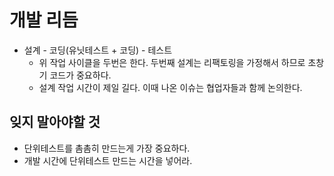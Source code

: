 # 개발 리듬 

+ 설계 - 코딩(유닛테스트 + 코딩) - 테스트
  + 위 작업 사이클을 두번은 한다. 두번째 설계는 리팩토링을 가정해서 하므로 초창기 코드가 중요하다.
  + 설계 작업 시간이 제일 길다. 이때 나온 이슈는 협업자들과 함께 논의한다.

## 잊지 말아야할 것

* 단위테스트를 촘촘히 만드는게 가장 중요하다.
* 개발 시간에 단위테스트 만드는 시간을 넣어라.
